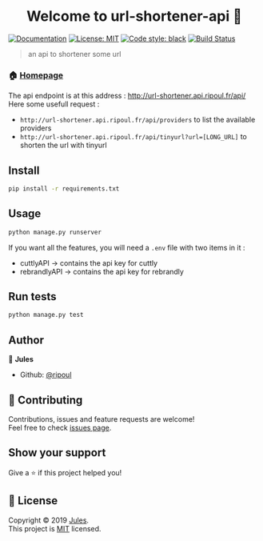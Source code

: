 <h1 align="center">Welcome to url-shortener-api 👋</h1>

[![Documentation](https://img.shields.io/badge/documentation-yes-brightgreen.svg)](https://github.com/ripoul/url-shortener-api)
[![License: MIT](https://img.shields.io/badge/License-MIT-yellow.svg)](https://github.com/ripoul/url-shortener-api/blob/master/LICENSE)
[![Code style: black](https://img.shields.io/badge/code%20style-black-000000.svg)](https://github.com/python/black)
[![Build Status](https://travis-ci.org/ripoul/url-shortener-api.svg?branch=master)](https://travis-ci.org/ripoul/url-shortener-api)

> an api to shortener some url

### 🏠 [Homepage](https://github.com/ripoul/url-shortener-api)

The api endpoint is at this address : http://url-shortener.api.ripoul.fr/api/
Here some usefull request : 
- `http://url-shortener.api.ripoul.fr/api/providers` to list the available providers
- `http://url-shortener.api.ripoul.fr/api/tinyurl?url=[LONG_URL]` to shorten the url with tinyurl

## Install

```sh
pip install -r requirements.txt
```

## Usage

```sh
python manage.py runserver
```

If you want all the features, you will need a `.env` file with two items in it : 
- cuttlyAPI -> contains the api key for cuttly
- rebrandlyAPI -> contains the api key for rebrandly

## Run tests

```sh
python manage.py test
```

## Author

👤 **Jules**

* Github: [@ripoul](https://github.com/ripoul)

## 🤝 Contributing

Contributions, issues and feature requests are welcome!<br />Feel free to check [issues page](https://github.com/ripoul/url-shortener-api/issues).

## Show your support

Give a ⭐️ if this project helped you!

## 📝 License

Copyright © 2019 [Jules](https://github.com/ripoul).<br />
This project is [MIT](https://github.com/ripoul/url-shortener-api/blob/master/LICENSE) licensed.
